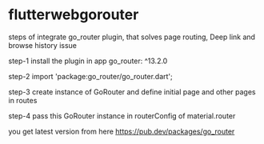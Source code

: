 # flutterwebgorouter

steps of integrate go_router plugin, that solves page routing, Deep link and browse history issue 

step-1 install the plugin in app go_router: ^13.2.0

step-2 import 'package:go_router/go_router.dart';

step-3 create instance of GoRouter and define initial page and other pages in routes

step-4 pass this GoRouter instance in routerConfig of material.router 

you get latest version from here https://pub.dev/packages/go_router
